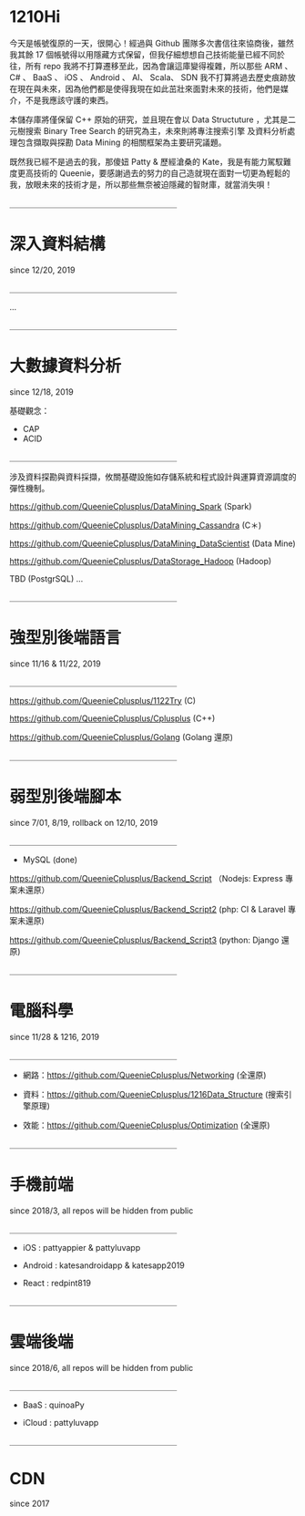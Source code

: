# 1210Hi

今天是帳號復原的一天，很開心！經過與 Github 團隊多次書信往來協商後，雖然我其餘 17 個帳號得以用隱藏方式保留，但我仔細想想自己技術能量已經不同於往，所有 repo 我將不打算遷移至此，因為會讓這庫變得複雜，所以那些 ARM 、 C# 、 BaaS 、 iOS 、 Android 、 AI、 Scala、 SDN 我不打算將過去歷史痕跡放在現在與未來，因為他們都是使得我現在如此茁壯來面對未來的技術，他們是媒介，不是我應該守護的東西。

本儲存庫將僅保留 C++ 原始的研究，並且現在會以 Data Structuture ，尤其是二元樹搜索 Binary Tree Search 的研究為主，未來則將專注搜索引擎 及資料分析處理包含擷取與探勘 Data Mining 的相關框架為主要研究議題。

既然我已經不是過去的我，那傻妞 Patty & 歷經滄桑的 Kate，我是有能力駕馭難度更高技術的 Queenie，要感謝過去的努力的自己造就現在面對一切更為輕鬆的我，放眼未來的技術才是，所以那些無奈被迫隱藏的智財庫，就當消失唄！

＿＿＿＿＿＿＿＿＿＿＿＿＿＿＿＿＿＿＿＿＿

# 深入資料結構
since 12/20, 2019

＿＿＿＿＿＿＿＿＿＿＿＿＿＿＿＿＿＿＿＿＿

...

＿＿＿＿＿＿＿＿＿＿＿＿＿＿＿＿＿＿＿＿＿

# 大數據資料分析
since 12/18, 2019

基礎觀念：

* CAP
* ACID

＿＿＿＿＿＿＿＿＿＿＿＿＿＿＿＿＿＿＿＿＿

涉及資料探勘與資料採擷，攸關基礎設施如存儲系統和程式設計與運算資源調度的彈性機制。

https://github.com/QueenieCplusplus/DataMining_Spark (Spark) 

https://github.com/QueenieCplusplus/DataMining_Cassandra (C＊)

https://github.com/QueenieCplusplus/DataMining_DataScientist (Data Mine)

https://github.com/QueenieCplusplus/DataStorage_Hadoop (Hadoop) 

TBD (PostgrSQL) ...

＿＿＿＿＿＿＿＿＿＿＿＿＿＿＿＿＿＿＿＿＿

# 強型別後端語言
since 11/16 & 11/22, 2019

＿＿＿＿＿＿＿＿＿＿＿＿＿＿＿＿＿＿＿＿＿

https://github.com/QueenieCplusplus/1122Try (C)

https://github.com/QueenieCplusplus/Cplusplus (C++)
    
https://github.com/QueenieCplusplus/Golang (Golang 還原)
   
＿＿＿＿＿＿＿＿＿＿＿＿＿＿＿＿＿＿＿＿＿

# 弱型別後端腳本
since 7/01, 8/19, rollback on 12/10, 2019

＿＿＿＿＿＿＿＿＿＿＿＿＿＿＿＿＿＿＿＿＿

* MySQL (done)

https://github.com/QueenieCplusplus/Backend_Script （Nodejs: Express 專案未還原）

https://github.com/QueenieCplusplus/Backend_Script2 (php: CI & Laravel 專案未還原)
   
https://github.com/QueenieCplusplus/Backend_Script3 (python: Django 還原)

＿＿＿＿＿＿＿＿＿＿＿＿＿＿＿＿＿＿＿＿＿

# 電腦科學
since 11/28 & 1216, 2019

＿＿＿＿＿＿＿＿＿＿＿＿＿＿＿＿＿＿＿＿＿

* 網路：https://github.com/QueenieCplusplus/Networking (全還原)

* 資料：https://github.com/QueenieCplusplus/1216Data_Structure (搜索引擎原理)

* 效能：https://github.com/QueenieCplusplus/Optimization (全還原)   

＿＿＿＿＿＿＿＿＿＿＿＿＿＿＿＿＿＿＿＿＿

# 手機前端 

since 2018/3, all repos will be hidden from public

＿＿＿＿＿＿＿＿＿＿＿＿＿＿＿＿＿＿＿＿＿

* iOS : pattyappier & pattyluvapp

* Android : katesandroidapp & katesapp2019

* React : redpint819

＿＿＿＿＿＿＿＿＿＿＿＿＿＿＿＿＿＿＿＿＿

# 雲端後端

since 2018/6, all repos will be hidden from public

＿＿＿＿＿＿＿＿＿＿＿＿＿＿＿＿＿＿＿＿＿

* BaaS : quinoaPy

* iCloud : pattyluvapp

＿＿＿＿＿＿＿＿＿＿＿＿＿＿＿＿＿＿＿＿＿

# CDN

since 2017






